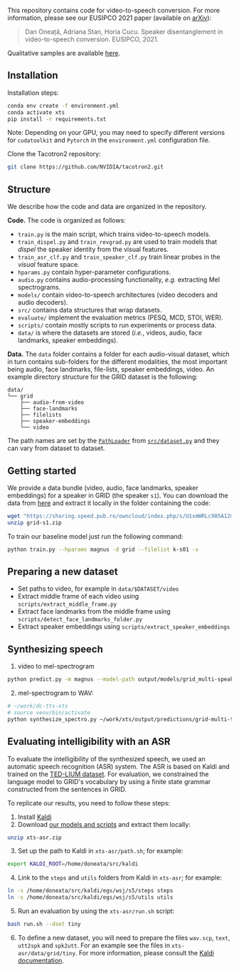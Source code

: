 This repository contains code for video-to-speech conversion.
For more information, please see our EUSIPCO 2021 paper (available on [arXiv](https://arxiv.org/abs/2105.09652)):

> Dan Oneață, Adriana Stan, Horia Cucu.
> Speaker disentanglement in video-to-speech conversion.
> EUSIPCO, 2021.

Qualitative samples are available [here](http://speed.pub.ro/xts/).

## Installation

Installation steps:

```bash
conda env create -f environment.yml
conda activate xts
pip install -r requirements.txt
```

Note: Depending on your GPU, you may need to specify different versions for `cudatoolkit` and `Pytorch` in the `environment.yml` configuration file.

Clone the Tacotron2 repository:

```bash
git clone https://github.com/NVIDIA/tacotron2.git
```

## Structure

We describe how the code and data are organized in the repository.

**Code.**
The code is organized as follows:

- `train.py` is the main script, which trains video-to-speech models.
- `train_dispel.py` and `train_revgrad.py` are used to train models that _dispel_ the speaker identity from the visual features.
- `train_asr_clf.py` and `train_speaker_clf.py` train linear probes in the _visual_ feature space.
- `hparams.py` contain hyper-parameter configurations.
- `audio.py` contains audio-processing functionality, _e.g._ extracting Mel spectrograms.
- `models/` contain video-to-speech architectures (video decoders and audio decoders).
- `src/` contains data structures that wrap datasets.
- `evaluate/` implement the evaluation metrics (PESQ, MCD, STOI, WER).
- `scripts/` contain mostly scripts to run experiments or process data.
- `data/` is where the datasets are stored (_i.e._, videos, audio, face landmarks, speaker embeddings).

**Data.**
The `data` folder contains a folder for each audio-visual dataset,
which in turn contains sub-folders for the different modalities,
the most important being audio, face landmarks, file-lists, speaker embeddings, video.
An example directory structure for the GRID dataset is the following:
```
data/
└── grid
    ├── audio-from-video
    ├── face-landmarks
    ├── filelists
    ├── speaker-embeddings
    └── video
```

The path names are set by the [`PathLoader`](https://github.com/danoneata/xts/blob/master/src/dataset.py#L75) from [`src/dataset.py`](https://github.com/danoneata/xts/blob/master/src/dataset.py)
and they can vary from dataset to dataset.

## Getting started

We provide a data bundle (video, audio, face landmarks, speaker embeddings) for a speaker in GRID (the speaker `s1`).
You can download the data from [here](https://sharing.speed.pub.ro/owncloud/index.php/s/U1xmWRLc985A12m) and extract it locally in the folder containing the code:

```bash
wget "https://sharing.speed.pub.ro/owncloud/index.php/s/U1xmWRLc985A12m/download" -O grid-s1.zip
unzip grid-s1.zip
```

To train our baseline model just run the following command:

```bash
python train.py --hparams magnus -d grid --filelist k-s01 -v
```

## Preparing a new dataset

- Set paths to video, for example in `data/$DATASET/video`
- Extract middle frame of each video using `scripts/extract_middle_frame.py`
- Extract face landmarks from the middle frame using `scripts/detect_face_landmarks_folder.py`
- Extract speaker embeddings using `scripts/extract_speaker_embeddings`

## Synthesizing speech

1. video to mel-spectrogram
```bash
python predict.py -m magnus --model-path output/models/grid_multi-speaker_magnus.pth -d grid --filelist multi-speaker -v -o output/predictions/grid-multi-test-magnus.npz
```

2. mel-spectrogram to WAV:
```bash
# ~/work/dc-tts-xts
# source venv/bin/activate
python synthesize_spectro.py ~/work/xts/output/predictions/grid-multi-test-magnus.npz
```

## Evaluating intelligibility with an ASR

To evaluate the intelligibility of the synthesized speech, we used an automatic speech recognition (ASR) system.
The ASR is based on Kaldi and trained on the [TED-LIUM dataset](https://openslr.magicdatatech.com/19/).
For evaluation, we constrained the language model to GRID's vocabulary by using a finite state grammar constructed from the sentences in GRID.

To replicate our results, you need to follow these steps:
1. Install [Kaldi](https://kaldi-asr.org/)
2. Download [our models and scripts](https://sharing.speed.pub.ro/owncloud/index.php/s/rUkbhaGq5QfI9rW) and extract them locally:
```bash
unzip xts-asr.zip
```
3. Set up the path to Kaldi in `xts-asr/path.sh`; for example:
```bash
export KALDI_ROOT=/home/doneata/src/kaldi
```
4. Link to the `steps` and `utils` folders from Kaldi in `xts-asr`; for example:
```bash
ln -s /home/doneata/src/kaldi/egs/wsj/s5/steps steps
ln -s /home/doneata/src/kaldi/egs/wsj/s5/utils utils
```
5. Run an evaluation by using the `xts-asr/run.sh` script:
```bash
bash run.sh --dset tiny
```
6. To define a new dataset, you will need to prepare the files `wav.scp`, `text`, `utt2spk` and `spk2utt`.
For an example see the files in `xts-asr/data/grid/tiny`.
For more information, please consult the [Kaldi documentation](https://kaldi-asr.org/doc/data_prep.html).
